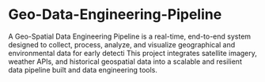 # Geo-Data-Engineering-Pipeline
A Geo-Spatial Data Engineering Pipeline is a real-time, end-to-end system designed to collect, process, analyze, and visualize geographical and environmental data for early detecti  This project integrates satellite imagery, weather APIs, and historical geospatial data into a scalable and resilient data pipeline built and data engineering tools.
